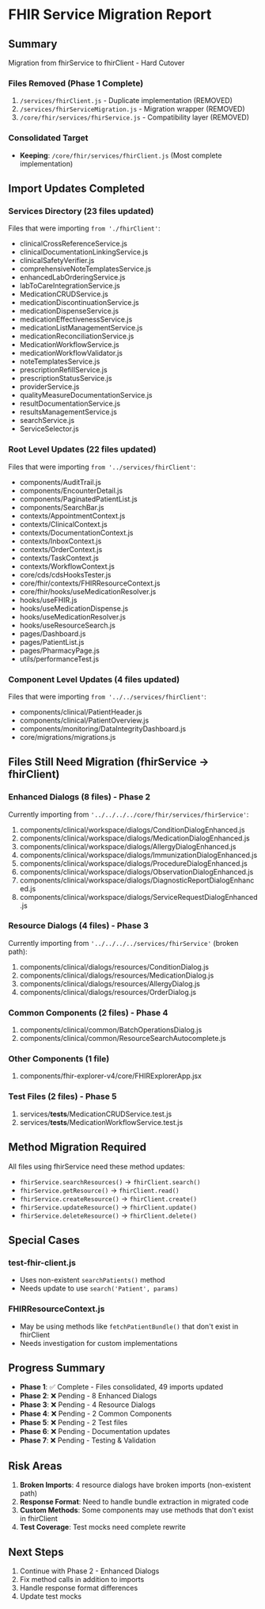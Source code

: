 # FHIR Service Migration Report

## Summary
Migration from fhirService to fhirClient - Hard Cutover

### Files Removed (Phase 1 Complete)
1. `/services/fhirClient.js` - Duplicate implementation (REMOVED)
2. `/services/fhirServiceMigration.js` - Migration wrapper (REMOVED)  
3. `/core/fhir/services/fhirService.js` - Compatibility layer (REMOVED)

### Consolidated Target
- **Keeping**: `/core/fhir/services/fhirClient.js` (Most complete implementation)

## Import Updates Completed

### Services Directory (23 files updated)
Files that were importing `from './fhirClient'`:
- clinicalCrossReferenceService.js
- clinicalDocumentationLinkingService.js
- clinicalSafetyVerifier.js
- comprehensiveNoteTemplatesService.js
- enhancedLabOrderingService.js
- labToCareIntegrationService.js
- MedicationCRUDService.js
- medicationDiscontinuationService.js
- medicationDispenseService.js
- medicationEffectivenessService.js
- medicationListManagementService.js
- medicationReconciliationService.js
- MedicationWorkflowService.js
- medicationWorkflowValidator.js
- noteTemplatesService.js
- prescriptionRefillService.js
- prescriptionStatusService.js
- providerService.js
- qualityMeasureDocumentationService.js
- resultDocumentationService.js
- resultsManagementService.js
- searchService.js
- ServiceSelector.js

### Root Level Updates (22 files updated)
Files that were importing `from '../services/fhirClient'`:
- components/AuditTrail.js
- components/EncounterDetail.js
- components/PaginatedPatientList.js
- components/SearchBar.js
- contexts/AppointmentContext.js
- contexts/ClinicalContext.js
- contexts/DocumentationContext.js
- contexts/InboxContext.js
- contexts/OrderContext.js
- contexts/TaskContext.js
- contexts/WorkflowContext.js
- core/cds/cdsHooksTester.js
- core/fhir/contexts/FHIRResourceContext.js
- core/fhir/hooks/useMedicationResolver.js
- hooks/useFHIR.js
- hooks/useMedicationDispense.js
- hooks/useMedicationResolver.js
- hooks/useResourceSearch.js
- pages/Dashboard.js
- pages/PatientList.js
- pages/PharmacyPage.js
- utils/performanceTest.js

### Component Level Updates (4 files updated)
Files that were importing `from '../../services/fhirClient'`:
- components/clinical/PatientHeader.js
- components/clinical/PatientOverview.js
- components/monitoring/DataIntegrityDashboard.js
- core/migrations/migrations.js

## Files Still Need Migration (fhirService → fhirClient)

### Enhanced Dialogs (8 files) - Phase 2
Currently importing from `'../../../../core/fhir/services/fhirService'`:
1. components/clinical/workspace/dialogs/ConditionDialogEnhanced.js
2. components/clinical/workspace/dialogs/MedicationDialogEnhanced.js
3. components/clinical/workspace/dialogs/AllergyDialogEnhanced.js
4. components/clinical/workspace/dialogs/ImmunizationDialogEnhanced.js
5. components/clinical/workspace/dialogs/ProcedureDialogEnhanced.js
6. components/clinical/workspace/dialogs/ObservationDialogEnhanced.js
7. components/clinical/workspace/dialogs/DiagnosticReportDialogEnhanced.js
8. components/clinical/workspace/dialogs/ServiceRequestDialogEnhanced.js

### Resource Dialogs (4 files) - Phase 3
Currently importing from `'../../../../services/fhirService'` (broken path):
1. components/clinical/dialogs/resources/ConditionDialog.js
2. components/clinical/dialogs/resources/MedicationDialog.js
3. components/clinical/dialogs/resources/AllergyDialog.js
4. components/clinical/dialogs/resources/OrderDialog.js

### Common Components (2 files) - Phase 4
1. components/clinical/common/BatchOperationsDialog.js
2. components/clinical/common/ResourceSearchAutocomplete.js

### Other Components (1 file)
1. components/fhir-explorer-v4/core/FHIRExplorerApp.jsx

### Test Files (2 files) - Phase 5
1. services/__tests__/MedicationCRUDService.test.js
2. services/__tests__/MedicationWorkflowService.test.js

## Method Migration Required

All files using fhirService need these method updates:
- `fhirService.searchResources()` → `fhirClient.search()`
- `fhirService.getResource()` → `fhirClient.read()`
- `fhirService.createResource()` → `fhirClient.create()`
- `fhirService.updateResource()` → `fhirClient.update()`
- `fhirService.deleteResource()` → `fhirClient.delete()`

## Special Cases

### test-fhir-client.js
- Uses non-existent `searchPatients()` method
- Needs update to use `search('Patient', params)`

### FHIRResourceContext.js
- May be using methods like `fetchPatientBundle()` that don't exist in fhirClient
- Needs investigation for custom implementations

## Progress Summary
- **Phase 1**: ✅ Complete - Files consolidated, 49 imports updated
- **Phase 2**: ❌ Pending - 8 Enhanced Dialogs
- **Phase 3**: ❌ Pending - 4 Resource Dialogs  
- **Phase 4**: ❌ Pending - 2 Common Components
- **Phase 5**: ❌ Pending - 2 Test files
- **Phase 6**: ❌ Pending - Documentation updates
- **Phase 7**: ❌ Pending - Testing & Validation

## Risk Areas
1. **Broken Imports**: 4 resource dialogs have broken imports (non-existent path)
2. **Response Format**: Need to handle bundle extraction in migrated code
3. **Custom Methods**: Some components may use methods that don't exist in fhirClient
4. **Test Coverage**: Test mocks need complete rewrite

## Next Steps
1. Continue with Phase 2 - Enhanced Dialogs
2. Fix method calls in addition to imports
3. Handle response format differences
4. Update test mocks